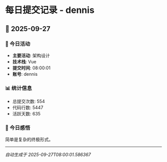 # 每日提交记录 - dennis

## 📅 2025-09-27

### 🎯 今日活动
- **主要活动**: 架构设计
- **技术栈**: Vue
- **提交时间**: 08:00:01
- **账号**: dennis

### 📊 统计信息
- 总提交次数: 554
- 代码行数: 5447
- 活跃天数: 635

### 💭 今日感悟
简单是复杂的终极形式。

---
*自动生成于 2025-09-27T08:00:01.586367*
